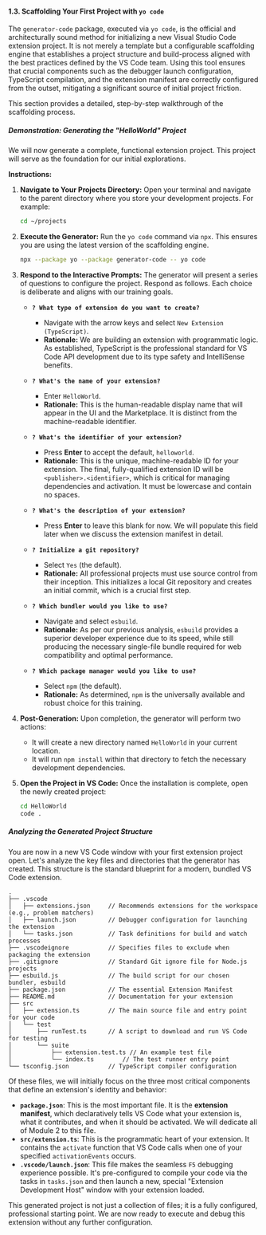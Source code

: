 #### **1.3. Scaffolding Your First Project with `yo code`**

The `generator-code` package, executed via `yo code`, is the official and architecturally sound method for initializing a new Visual Studio Code extension project. It is not merely a template but a configurable scaffolding engine that establishes a project structure and build-process aligned with the best practices defined by the VS Code team. Using this tool ensures that crucial components such as the debugger launch configuration, TypeScript compilation, and the extension manifest are correctly configured from the outset, mitigating a significant source of initial project friction.

This section provides a detailed, step-by-step walkthrough of the scaffolding process.

##### **Demonstration: Generating the "HelloWorld" Project**

We will now generate a complete, functional extension project. This project will serve as the foundation for our initial explorations.

**Instructions:**

1.  **Navigate to Your Projects Directory:** Open your terminal and navigate to the parent directory where you store your development projects. For example:

    ```bash
    cd ~/projects
    ```

2.  **Execute the Generator:** Run the `yo code` command via `npx`. This ensures you are using the latest version of the scaffolding engine.

    ```bash
    npx --package yo --package generator-code -- yo code
    ```

3.  **Respond to the Interactive Prompts:** The generator will present a series of questions to configure the project. Respond as follows. Each choice is deliberate and aligns with our training goals.

    *   **`? What type of extension do you want to create?`**
        *   Navigate with the arrow keys and select `New Extension (TypeScript)`.
        *   **Rationale:** We are building an extension with programmatic logic. As established, TypeScript is the professional standard for VS Code API development due to its type safety and IntelliSense benefits.

    *   **`? What's the name of your extension?`**
        *   Enter `HelloWorld`.
        *   **Rationale:** This is the human-readable display name that will appear in the UI and the Marketplace. It is distinct from the machine-readable identifier.

    *   **`? What's the identifier of your extension?`**
        *   Press **Enter** to accept the default, `helloworld`.
        *   **Rationale:** This is the unique, machine-readable ID for your extension. The final, fully-qualified extension ID will be `<publisher>.<identifier>`, which is critical for managing dependencies and activation. It must be lowercase and contain no spaces.

    *   **`? What's the description of your extension?`**
        *   Press **Enter** to leave this blank for now. We will populate this field later when we discuss the extension manifest in detail.

    *   **`? Initialize a git repository?`**
        *   Select `Yes` (the default).
        *   **Rationale:** All professional projects must use source control from their inception. This initializes a local Git repository and creates an initial commit, which is a crucial first step.

    *   **`? Which bundler would you like to use?`**
        *   Navigate and select `esbuild`.
        *   **Rationale:** As per our previous analysis, `esbuild` provides a superior developer experience due to its speed, while still producing the necessary single-file bundle required for web compatibility and optimal performance.

    *   **`? Which package manager would you like to use?`**
        *   Select `npm` (the default).
        *   **Rationale:** As determined, `npm` is the universally available and robust choice for this training.

4.  **Post-Generation:** Upon completion, the generator will perform two actions:
    *   It will create a new directory named `HelloWorld` in your current location.
    *   It will run `npm install` within that directory to fetch the necessary development dependencies.

5.  **Open the Project in VS Code:** Once the installation is complete, open the newly created project:

    ```bash
    cd HelloWorld
    code .
    ```

##### **Analyzing the Generated Project Structure**

You are now in a new VS Code window with your first extension project open. Let's analyze the key files and directories that the generator has created. This structure is the standard blueprint for a modern, bundled VS Code extension.

```
.
├── .vscode
│   ├── extensions.json     // Recommends extensions for the workspace (e.g., problem matchers)
│   ├── launch.json         // Debugger configuration for launching the extension
│   └── tasks.json          // Task definitions for build and watch processes
├── .vscodeignore           // Specifies files to exclude when packaging the extension
├── .gitignore              // Standard Git ignore file for Node.js projects
├── esbuild.js              // The build script for our chosen bundler, esbuild
├── package.json            // The essential Extension Manifest
├── README.md               // Documentation for your extension
├── src
│   ├── extension.ts        // The main source file and entry point for your code
│   └── test
│       ├── runTest.ts      // A script to download and run VS Code for testing
│       └── suite
│           ├── extension.test.ts // An example test file
│           └── index.ts        // The test runner entry point
└── tsconfig.json           // TypeScript compiler configuration
```

Of these files, we will initially focus on the three most critical components that define an extension's identity and behavior:

*   **`package.json`**: This is the most important file. It is the **extension manifest**, which declaratively tells VS Code what your extension is, what it contributes, and when it should be activated. We will dedicate all of Module 2 to this file.
*   **`src/extension.ts`**: This is the programmatic heart of your extension. It contains the `activate` function that VS Code calls when one of your specified `activationEvents` occurs.
*   **`.vscode/launch.json`**: This file makes the seamless `F5` debugging experience possible. It's pre-configured to compile your code via the tasks in `tasks.json` and then launch a new, special "Extension Development Host" window with your extension loaded.

This generated project is not just a collection of files; it is a fully configured, professional starting point. We are now ready to execute and debug this extension without any further configuration.